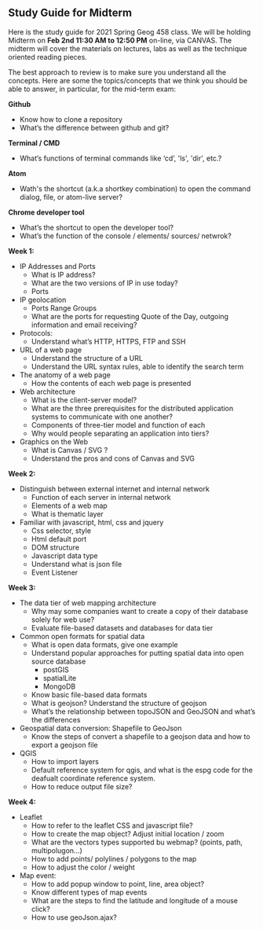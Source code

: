 ## Study Guide for Midterm

Here is the study guide for 2021 Spring Geog 458 class. We will be holding Midterm on **Feb 2nd 11:30 AM to 12:50 PM** on-line, via CANVAS. The midterm will cover the materials on lectures, labs as well as the technique oriented reading pieces. 

The best approach to review is to make sure you understand all the concepts. Here are some the topics/concepts that we think you should be able to answer, in particular, for the mid-term exam:

**Github**

- Know how to clone a repository
- What’s the difference between github and git?

**Terminal / CMD**
- What’s functions of terminal commands like ‘cd’, 'ls', 'dir', etc.?

**Atom**
- Wath's the shortcut (a.k.a shortkey combination) to open the command dialog, file, or atom-live server?

**Chrome developer tool**
- What’s the shortcut to open the developer tool?
- What’s the function of the console / elements/ sources/ netwrok?

**Week 1:**

- IP Addresses and Ports
  - What is IP address?
  - What are the two versions of IP in use today?
  - Ports
- IP geolocation
  - Ports Range Groups
  -  What are the ports for requesting Quote of the Day, outgoing information and email receiving?
- Protocols:
  - Understand what’s HTTP, HTTPS, FTP and SSH
- URL of a web page
  - Understand the structure of a URL
  - Understand the URL syntax rules, able to identify the search term
- The anatomy of a web page
  -  How the contents of each web page is presented
- Web architecture
  - What is the client-server model?
  - What are the three prerequisites for the distributed application systems to communicate with one another?
  - Components of three-tier model and function of each
  - Why would people separating an application into tiers?
- Graphics on the Web
  - What is Canvas / SVG ?
  - Understand the pros and cons of Canvas and SVG

**Week 2:**

- Distinguish between external internet and internal network
  - Function of each server in internal network
  - Elements of a web map
  - What is thematic layer
- Familiar with javascript, html, css and jquery
  - Css selector, style
  - Html default port
  - DOM structure
  - Javascript data type
  - Understand what is json file
  - Event Listener


**Week 3:**
- The data tier of web mapping architecture
  - Why may some companies want to create a copy of their database solely for web use?
  - Evaluate file-based datasets and databases for data tier
- Common open formats for spatial data
  - What is open data formats, give one example
  - Understand popular approaches for putting spatial data into open source database
    - postGIS
    - spatialLite
    - MongoDB
  - Know basic file-based data formats
  - What is geojson? Understand the structure of geojson
  - What’s the relationship  between topoJSON and GeoJSON and what’s the differences
- Geospatial data conversion: Shapefile to GeoJson
  - Know the steps of convert a shapefile to a geojson data and how to export a geojson file
- QGIS
  - How to import layers
  - Default reference system for qgis, and what is the espg code for the deafualt coordinate reference system.
  - How to reduce output file size?

**Week 4:**
- Leaflet
  - How to  refer to the leaflet CSS and javascript file?
  - How to create the map object? Adjust initial location / zoom
  - What are the vectors types supported bu webmap? (points, path, multipolugon…)
  - How to add points/ polylines / polygons to the map
  - How to adjust the color / weight
- Map event:
  - How to add popup window to point, line, area object?
  - Know different types of map events
  - What are the steps to find the latitude and longitude of a mouse click?
  - How to use geoJson.ajax?

